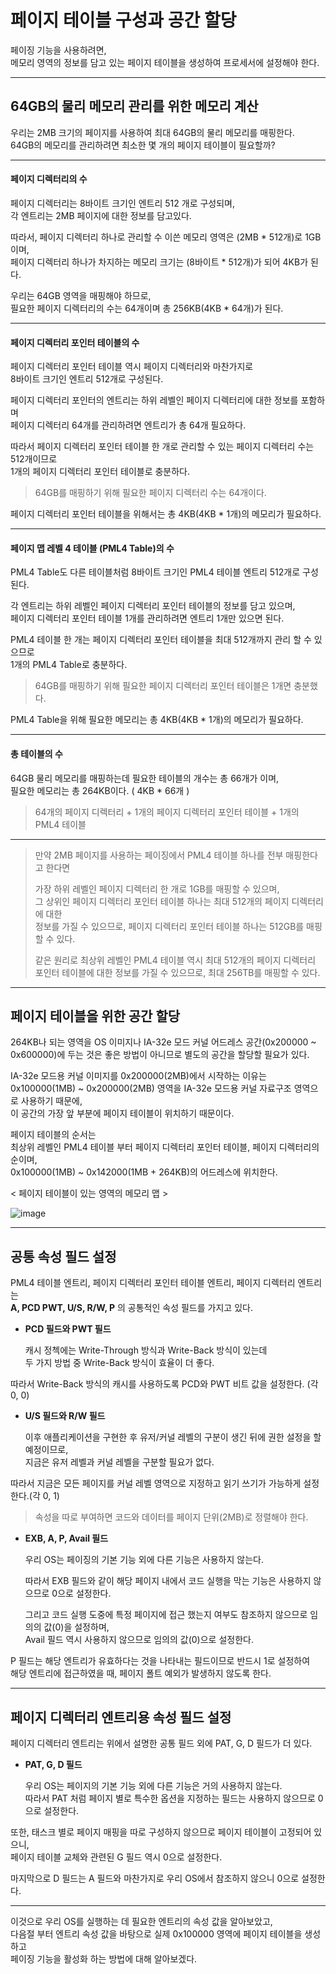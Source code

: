 

# 페이지 테이블 구성과 공간 할당

페이징 기능을 사용하려면,<br>메모리 영역의 정보를 담고 있는 페이지 테이블을 생성하여 프로세서에 설정해야 한다.

<hr>

## 64GB의 물리 메모리 관리를 위한 메모리 계산

우리는 2MB 크기의 페이지를 사용하여 최대 64GB의 물리 메모리를 매핑한다.<br>64GB의 메모리를 관리하려면 최소한 몇 개의 페이지 테이블이 필요할까?

<hr>

#### 페이지 디렉터리의 수

페이지 디렉터리는 8바이트 크기인 엔트리 512 개로 구성되며,<br>각 엔트리는 2MB 페이지에 대한 정보를 담고있다.

따라서, 페이지 디렉터리 하나로 관리할 수 이쓴 메모리 영역은 (2MB * 512개)로 1GB이며,<br>페이지 디렉터리 하나가 차지하는 메모리 크기는 (8바이트 * 512개)가 되어 4KB가 된다.

우리는 64GB 영역을 매핑해야 하므로,<br>필요한 페이지 디렉터리의 수는 64개이며 총 256KB(4KB * 64개)가 된다.

<hr>

#### 페이지 디렉터리 포인터 테이블의 수

페이지 디렉터리 포인터 테이블 역시 페이지 디렉터리와 마찬가지로 <br>8바이트 크기인 엔트리 512개로 구성된다.

페이지 디렉터리 포인터의 엔트리는 하위 레벨인 페이지 디렉터리에 대한 정보를 포함하며<br>페이지 디렉터리 64개를 관리하려면 엔트리가 총 64개 필요하다.

따라서 페이지 디렉터리 포인터 테이블 한 개로 관리할 수 있는 페이지 디렉터리 수는 512개이므로<br>1개의 페이지 디렉터리 포인터 테이블로 충분하다.

> 64GB를 매핑하기 위해 필요한 페이지 디렉터리 수는 64개이다.

페이지 디렉터리 포인터 테이블을 위해서는 총 4KB(4KB * 1개)의 메모리가 필요하다.

<hr>

#### 페이지 맵 레벨 4 테이블 (PML4 Table)의 수

PML4 Table도 다른 테이블처럼 8바이트 크기인 PML4 테이블 엔트리 512개로 구성된다.

각 엔트리는 하위 레벨인 페이지 디렉터리 포인터 테이블의 정보를 담고 있으며,<br>페이지 디렉터리 포인터 테이블 1개를 관리하려면 엔트리 1개만 있으면 된다.

PML4 테이블 한 개는 페이지 디렉터리 포인터 테이블을 최대 512개까지 관리 할 수 있으므로<br>1개의 PML4 Table로 충분하다.

> 64GB를 매핑하기 위해 필요한 페이지 디렉터리 포인터 테이블은 1개면 충분했다.

PML4 Table을 위해 필요한 메모리는 총 4KB(4KB * 1개)의 메모리가 필요하다.

<hr>

#### 총 테이블의 수

64GB 물리 메모리를 매핑하는데 필요한 테이블의 개수는 총 66개가 이며,<br>필요한 메모리는 총 264KB이다. ( 4KB * 66개 )

> 64개의 페이지 디렉터리 + 1개의 페이지 디렉터리 포인터 테이블 + 1개의 PML4 테이블

<hr>

> 만약 2MB 페이지를 사용하는 페이징에서 PML4 테이블 하나를 전부 매핑한다고 한다면
>
> 가장 하위 레벨인 페이지  디렉터리 한 개로 1GB를 매핑할 수 있으며,<br>그 상위인 페이지 디렉터리 포인터 테이블 하나는 최대 512개의 페이지 디렉터리에 대한<br>정보를 가질 수 있으므로, 페이지 디렉터리 포인터 테이블 하나는 512GB를 매핑할 수 있다.
> 
> 같은 원리로 최상위 레벨인 PML4 테이블 역시 최대 512개의 페이지 디렉터리 포인터 테이블에 대한 정보를 가질 수 있으므로, 최대 256TB를 매핑할 수 있다.

<hr>



## 페이지 테이블을 위한 공간 할당

264KB나 되는 영역을 OS 이미지나 IA-32e 모드 커널 어드레스 공간(0x200000 ~ 0x600000)에 두는 것은 좋은 방법이 아니므로 별도의 공간을 할당할 필요가 있다.

IA-32e 모드용 커널 이미지를 0x200000(2MB)에서 시작하는 이유는<br>0x100000(1MB) ~ 0x200000(2MB) 영역을 IA-32e 모드용 커널 자료구조 영역으로 사용하기 때문에,<br>이 공간의 가장 앞 부분에 페이지 테이블이 위치하기 때문이다.

페이지 테이블의 순서는 <br>최상위 레벨인 PML4 테이블 부터 페이지 디렉터리 포인터 테이블, 페이지 디렉터리의 순이며,<br>
0x100000(1MB) ~ 0x142000(1MB + 264KB)의 어드레스에 위치한다.

< 페이지 테이블이 있는 영역의 메모리 맵 >

![image](https://user-images.githubusercontent.com/34773827/60938494-1e516b00-a30f-11e9-931b-14116510e08d.png)

<hr>



## 공통 속성 필드 설정

PML4 테이블 엔트리, 페이지 디렉터리 포인터 테이블 엔트리, 페이지 디렉터리 엔트리는<br>**A, PCD PWT, U/S, R/W, P** 의 공통적인 속성 필드를 가지고 있다.

- **PCD 필드와 PWT 필드**

  캐시 정첵에는 Write-Through 방식과 Write-Back 방식이 있는데<br>두 가지 방법 중 Write-Back 방식이 효율이 더 좋다.
  
따라서 Write-Back 방식의 캐시를 사용하도록 PCD와 PWT 비트 값을 설정한다. (각 0, 0)
  
- **U/S 필드와 R/W 필드**

  이후 애플리케이션을 구현한 후 유저/커널 레벨의 구분이 생긴 뒤에 권한 설정을 할 예정이므로,<br>지금은 유저 레벨과 커널 레벨을 구분할 필요가 없다.
  
따라서 지금은 모든 페이지를 커널 레벨 영역으로 지정하고 읽기 쓰기가 가능하게 설정한다.(각 0, 1)
  
> 속성을 따로 부여하면 코드와 데이터를 페이지 단위(2MB)로 정렬해야 한다.
  
- **EXB, A, P, Avail 필드**

  우리 OS는 페이징의 기본 기능 외에 다른 기능은 사용하지 않는다.

  따라서 EXB 필드와 같이 해당 페이지 내에서 코드 실행을 막는 기능은 사용하지 않으므로 0으로 설정한다.

  그리고 코드 실행 도중에 특정 페이지에 접근 했는지 여부도 참조하지 않으므로 임의의 값(0)을  설정하며,<br>Avail 필드 역시 사용하지 않으므로 임의의 값(0)으로 설정한다.
  
P 필드는 해당 엔트리가 유효하다는 것을 나타내는 필드이므로 반드시 1로 설정하여<br>해당 엔트리에 접근하였을 때, 페이지 폴트 예외가 발생하지 않도록 한다.

<hr>



## 페이지 디렉터리 엔트리용 속성 필드 설정

페이지 디렉터리 엔트리는 위에서 설명한 공통 필드 외에 PAT, G, D 필드가 더 있다.

- **PAT, G, D 필드**

  우리 OS는 페이지의 기본 기능 외에 다른 기능은 거의 사용하지 않는다.<br>따라서 PAT 처럼 페이지 별로 특수한 옵션을 지정하는 필드는 사용하지 않으므로 0으로 설정한다.
  
또한, 태스크 별로 페이지 매핑을 따로 구성하지 않으므로 페이지 테이블이 고정되어 있으니,<br>페이지 테이블 교체와 관련된 G 필드 역시 0으로 설정한다.
  
  마지막으로 D 필드는 A 필드와 마찬가지로 우리 OS에서 참조하지 않으니 0으로 설정한다.

<hr>



이것으로 우리 OS를 실행하는 데 필요한 엔트리의 속성 값을 알아보았고,<br>다음절 부터 엔트리 속성 값을 바탕으로 실제 0x100000 영역에 페이지 테이블을 생성하고<br>페이징 기능을 활성화 하는 방법에 대해 알아보겠다.